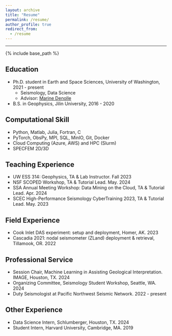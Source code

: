 ```yaml
---
layout: archive
title: "Resume"
permalink: /resume/
author_profile: true
redirect_from:
  - /resume
---
```

---
{% include base_path %}

<h2>Education</h2>

* Ph.D. student in Earth and Space Sciences, University of Washington, 2021 - present
  * Seismology, Data Science
  * Advisor: [Marine Denolle](https://ess.uw.edu/people/marine-denolle/)
* B.S. in Geophysics, Jilin University, 2016 - 2020

<h2>Computational Skill</h2>

* Python, Matlab, Julia, Fortran, C
* PyTorch, ObsPy, MPI, SQL, MinIO, Git, Docker
* Cloud Computing (Azure, AWS) and HPC (Slurm)
* SPECFEM 2D/3D

<h2>Teaching Experience</h2>

* UW ESS 314: Geophysics, TA & Lab Instructor. Fall 2023
* NSF SCOPED Workshop, TA & Tutorial Lead. May. 2024
* SSA Annual Meeting Workshop: Data Mining on the Cloud, TA & Tutorial Lead. Apr. 2024
*	SCEC High-Performance Seismology CyberTraining 2023, TA & Tutorial Lead. May. 2023

<h2>Field Experience</h2>

* Cook Inlet DAS experiment: setup and deployment, Homer, AK. 2023
*	Cascadia 2021: nodal seismometer (ZLand) deployment & retrieval, Tillamook, OR. 2022

<h2>Professional Service</h2>

* Session Chair, Machine Learning in Assisting Geological Interpretation. IMAGE, Houston, TX. 2024
* Organizing Committee, Seismology Student Workshop, Seattle, WA. 2024
* Duty Seismologist at Pacific Northwest Seismic Network. 2022 - present

<h2>Other Experience</h2>

* Data Science Intern, Schlumberger, Houston, TX. 2024
* Student Intern, Harvard University, Cambridge, MA. 2019